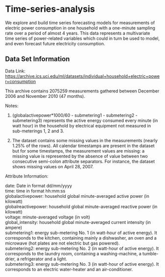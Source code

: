 # Time-series-analysis
We explore and build time series forecasting models for measurements of electric power consumption in one household with a one-minute sampling 
rate over a period of almost 4 years.
This data represents a multivariate time series of power-related variables which could in turn be used to model, and even forecast future electricity consumption.

## Data Set Information

Data Link: https://archive.ics.uci.edu/ml/datasets/individual+household+electric+power+consumption

This archive contains 2075259 measurements gathered between December 2006 and November 2010 (47 months).

Notes:

1. (globalactivepower*1000/60 - submetering1 - submetering2 - submetering3) represents the active energy consumed every minute (in watt hour) in the household by electrical equipment not measured in sub-meterings 1, 2 and 3.

2. The dataset contains some missing values in the measurements (nearly 1.25% of the rows). All calendar timestamps are present in the dataset but for some timestamps, the measurement values are missing: a missing value is represented by the absence of value between two consecutive semi-colon attribute separators. For instance, the dataset shows missing values on April 28, 2007.

Attribute Information:

date: Date in format dd/mm/yyyy  
time: time in format hh:mm:ss  
globalactivepower: household global minute-averaged active power (in kilowatt)  
globalreactivepower: household global minute-averaged reactive power (in kilowatt)  
voltage: minute-averaged voltage (in volt)  
global_intensity: household global minute-averaged current intensity (in ampere)  
submetering1: energy sub-metering No. 1 (in watt-hour of active energy). It corresponds to the kitchen, containing mainly a dishwasher, an oven and a microwave (hot plates are not electric but gas powered).  
submetering2: energy sub-metering No. 2 (in watt-hour of active energy). It corresponds to the laundry room, containing a washing-machine, a tumble-drier, a refrigerator and a light.  
submetering3: energy sub-metering No. 3 (in watt-hour of active energy). It corresponds to an electric water-heater and an air-conditioner.<br>

